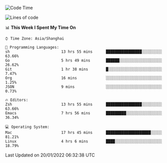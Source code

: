 <!--START_SECTION:waka-->
![Code Time](http://img.shields.io/badge/Code%20Time-578%20hrs%2056%20mins-blue)

![Lines of code](https://img.shields.io/badge/From%20Hello%20World%20I%27ve%20Written-22%20Thousand%20lines%20of%20code-blue)

📊 **This Week I Spent My Time On** 

```text
⌚︎ Time Zone: Asia/Shanghai

💬 Programming Languages: 
sh                       13 hrs 55 mins      ████████████████░░░░░░░░░   63.66% 
Go                       5 hrs 49 mins       ██████░░░░░░░░░░░░░░░░░░░   26.62% 
Git                      1 hr 38 mins        █░░░░░░░░░░░░░░░░░░░░░░░░   7.47% 
Org                      16 mins             ░░░░░░░░░░░░░░░░░░░░░░░░░   1.25% 
JSON                     9 mins              ░░░░░░░░░░░░░░░░░░░░░░░░░   0.73%

🔥 Editors: 
Zsh                      13 hrs 55 mins      ████████████████░░░░░░░░░   63.66% 
Emacs                    7 hrs 56 mins       █████████░░░░░░░░░░░░░░░░   36.34%

💻 Operating System: 
Mac                      17 hrs 45 mins      ████████████████████░░░░░   81.21% 
Linux                    4 hrs 6 mins        ████░░░░░░░░░░░░░░░░░░░░░   18.79%

```


 Last Updated on 20/01/2022 06:32:38 UTC
<!--END_SECTION:waka-->
